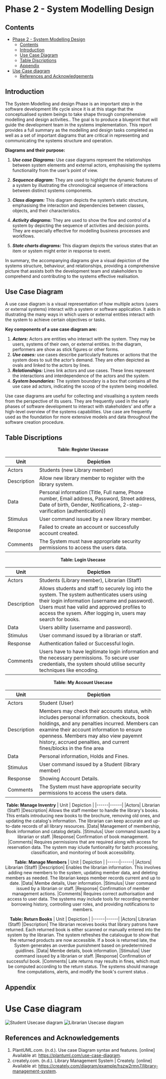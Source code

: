 # Phase 2 - System Modelling Design  
  
  ## Contents
- [Phase 2 - System Modelling Design](#phase-2---system-modelling-design)
  - [Contents](#contents)
  - [Introduction](#introduction)
  - [Use Case Diagram](#use-case-diagram)
  - [Table Discriptions](#table-discriptions)
  - [Appendix](#appendix)
- [Use Case diagram](#use-case-diagram-1)
  - [References and Acknowledgements](#references-and-acknowledgements)

## Introduction
The System Modelling and design Phase is an important step in the software development life cycle since it is at this stage that the conceptualised system beings to take shape through comprehensive modelling and design activities.. The goal is to produce a blueprint that will guide the development team in the systems implementation. This report provides a full summary as the modelling and design tasks completed as well as a set of important diagrams that are critical in representing and communicating the systems structure and operation.

**Diagrams and their purpose:**
1.	***Use case Diagrams:***
Use case diagrams represent the relationships between system elements and external actors, emphasising the systems functionality from the user’s point of view. 
    
2.	***Sequence diagram:***
They are used to highlight the dynamic features of a system by illustrating the chronological sequence of interactions between distinct systems components.

3.	***Class diagram:***
This diagram depicts the system’s static structure, emphasising the interaction and dependencies between classes, objects, and their characteristics.

4.	***Activity diagrams:*** 
They are used to show the flow and control of a system by depicting the sequence of activities and decision points. They are especially effective for modelling business processes and workflows.

5.	***State charts diagrams:***
This diagram depicts the various states that an item or system might enter in response to event.

In summary, the accompanying diagrams give a visual depiction of the systems structure, behaviour, and relationships, providing a comprehensive picture that assists both the development team and stakeholders to comprehend and contributing to the systems effective realisation.
## Use Case Diagram
A use case diagram is a visual representation of how multiple actors (users or external systems) interact with a system or software application. It aids in illustrating the many ways in which users or external entities interact with the system to achieve certain objectives or tasks.

**Key components of a use case diagram are:**
1.	***Actors:*** Actors are entities who interact with the system. They may be users, systems of their own, or external entities. In the diagram, performers are show as stick figures or other forms.
2.	***Use cases:*** use cases describe particularly features or actions that the system does to suit the actor’s demand. They are often depicted as ovals and linked to the actors by lines.
3.	***Relationships:*** Lines link actors and use cases. These lines represent the interactions and interdependence of the actors and the system.
4.	***System boundaries:*** The system boundary is a box that contains all the use case ad actors, indicating the scoop of the system being modelled.

Use case diagrams are useful for collecting and visualising a system needs from the perspective of its users. They are frequently used in the early phases of software development to interact with stakeholders’ and offer a high-level overview of the systems capabilities. Use case are frequently used as the foundation for more extensive models and data throughout the software creation procedure.
 ## Table Discriptions 
 <div align=center>
 
 **Table: Register Usecase**
 
| Unit | Depiction |
|------|------| 
|Actors| Students (new Library member)
|Description| Allow new library member to register with the library system.
|Data| Personal information (Title, Full name, Phone number, Email address, Password, Street address, Date of birth, Gender, Notifications, 2-step-varification (authentication))
|Stimulus| User command issued by a new library member.
|Response| Failed to create an account or successfully account created.
|Comments| The System must have appropriate security permissions to access the users data.

**Table: Login Usecase**
 
| Unit | Depiction |
|------|------| 
|Actors| Students (Library member), Librarian (Staff)
|Description| Allows students and staff to securely log into the system. The system authenticates users using their login information (username and password). Users must hae valid and approved profiles to access the sysem. After logging in, users may search for books.
|Data| Users ability (username and password).
|Stimulus| User command issued by a librarian or staff.
|Response| Authentication failed or Successful login.
|Comments| Users have to have legitimate login information and the necessary permissions. To secure user credentials, the system should utilise security techniques like encoding.

**Table: My Account Usecase**
 
| Unit | Depiction |
|------|------| 
|Actors| Student (User)
|Description| Members may check their accounts status, whih includes personal information. checkouts, book holdings, and any penalties incurred. Members can examine their account information to ensure openness. Members may also view payemnt history, accrued penalties, and current fines/blocks in the fine area
|Data| Personal information, Holds and Fines.
|Stimulus| User command issued by a Student (library member)
|Response| Showing Account Details.
|Comments| The System must have appropriate security permissions to access the users data.

**Table: Manage Inventry**
| Unit | Depiction |
|------|------| 
|Actors|  Librarian (Staff)
|Description| Allows the staff member to handle the library's books. This entails introducing new books to the brochure, removing old ones, and updating the catalog's information. The librarian can keep accurate and up-to-date records of all library resources.
|Data| Management of membership, Book information and catalog details.
|Stimulus| User command issued by a librarian or staff.
|Response| Confirmation of book management.
|Comments| Requires permissions that are required along with access for reservation data. The system may iclude funtionality for batch processing, classification, and monitoring of book accessibility.

**Table: Manage Members**
| Unit | Depiction |
|------|------| 
|Actors|  Librarian (Staff)
|Description| Enables the librarian information. This involves adding new members to the system, updating member data, and deleting members as needed. The librarian keeps member records current and up to date.
|Data| Membe details, User information.
|Stimulus| User command issued by a librarian or staff.
|Response| Confirmation of member management actions.
|Comments| Requires correct authorisation and access to user data. The systems may include tools for recording member borrowing history, controlling user roles, and providing notifications to members.

**Table: Return Books**
| Unit | Depiction |
|------|------| 
|Actors|  Librarian (Staff)
|Description| The librarian receives books that library patrons have returned. Each returned book is either scanned or manually entered into the system by the librarian. The system refreshes the catalougue to show that the returned products are now accessible. If a book is returned late, the System generates an overdue punishment based on predetermined guidlines.
|Data| Membe details, book information.
|Stimulus| User command issued by a librarian or staff.
|Response| Confirmation of successful book.
|Comments| Late returns may results in fines, which must be computed according to the return status. The systems should manage fine computations, alerts, and modify the book's current status .

</div>

## Appendix
# Use Case diagram
![Student Usecase diagram](https://www.plantuml.com/plantuml/png/XP8nxzem4CLtVuhhVme3gJfqgH02XgeCbL3fo7ArZyJ2kKFdSodVlWbD9KjGDKkaztu_woNo9XkgbI6vH6S34z3OzGOXAdcBmkwTzJGG3AZPvKlaAoeEWDv4ZtPF17YZB0CvzyZWxMWb4DiRO8QIITtuJ6zOBfVGVACkPYDTL5cIBd8TVBq3UY-5RU7SNCEgRQ7P5kk9BNgSnftuCyP4uSJVTLGwdBXFi5e1_VAf18BrsltVcS_UyqzCCJn6Cmxq_e0vtqJ3YpFdJMsxXkP8gBxVYLncCF9hS2UgSeD_a7LRup_60CwYKAucyE4Z1BpdFtwbr_zij9i3QHR617iUtU7nwOidolVaBr8iFrTV98KNyJaoFSVr-B6TgQdmHPNOCinYLMszrnAv-rkv3N6Ohk9l)
![Librarian Usecase diagram](https://www.plantuml.com/plantuml/png/bP91Qnj138Nl-XLgJkk3tNin9cbA8T10ITgRBygETdV8ZCPeD4dzxxjhZw7k9WJlPK5wtqDwe-jif5PYWC2TeILKtm-6pYktvfF09niuCaRI3FdPouwK8b9hIHzj7nZfbNEA30278bxzy4zAwacka39cewu3EFnmkLnY4rBlPO7_bkv9gEUjtCaBY-b-yLRpdkCJQpxhFR0L5VoQqlFOW9FtUhLgReeDBEPRclROodVoWTrMVkaUgQTHzWNNQ-G_RIYESRE1Zv3gZCqu9WNli6HMeSYVVrBEhqdT0cUUTQBLQeFD8vEsmpHi5Nev2H5WbaAbRfp38_C_z2xom36zyANKxvqZUvU2sKECK7ENSs6CnyhWTzZI6CFRskfVIrlvnaO-7DxjjEFv9BTaDEPNU1ONr1KlWwhaCcZw4CukhPx1xK3QCuR9G8_jpWlFZm2kMLo9uIy0)

## References and Acknowledgements
1. PlantUML.com. (n.d.). Use case Diagram syntax and features. [online] Available at: https://plantuml.com/use-case-diagram.
2. creately.com. (n.d.). Library Management System | Creately. [online] Available at: https://creately.com/diagram/example/hszw2rmn7/library-management-system.
   

‌

‌